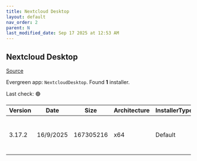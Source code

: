 ```yaml
---
title: Nextcloud Desktop
layout: default
nav_order: 2
parent: N
last_modified_date: Sep 17 2025 at 12:53 AM
---
```


## Nextcloud Desktop

[Source](https://github.com/nextcloud-releases/desktop)

Evergreen app: `NextcloudDesktop`. Found **1** installer.

Last check: 🟢

| Version | Date      | Size      | Architecture | InstallerType | Type | URI                                                                                                                                                                                                  |
| ------- | --------- | --------- | ------------ | ------------- | ---- | ---------------------------------------------------------------------------------------------------------------------------------------------------------------------------------------------------- |
| 3.17.2  | 16/9/2025 | 167305216 | x64          | Default       | msi  | [https://github.com/nextcloud-releases/desktop/releases/download/v3.17.2/Nextcloud-3.17.2-x64.msi](https://github.com/nextcloud-releases/desktop/releases/download/v3.17.2/Nextcloud-3.17.2-x64.msi) |

